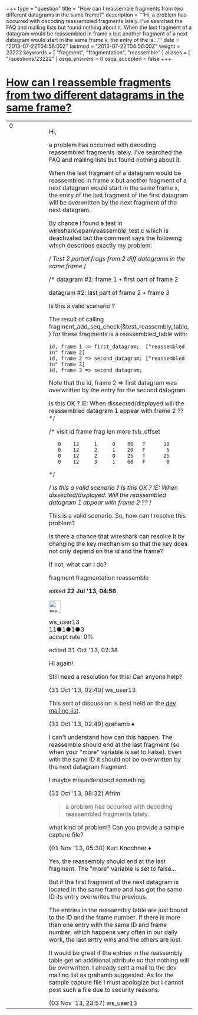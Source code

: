 +++
type = "question"
title = "How can I reassemble fragments from two different datagrams in the same frame?"
description = '''Hi, a problem has occurred with decoding reassembled fragments lately. I&#x27;ve searched the FAQ and mailing lists but found nothing about it. When the last fragment of a datagram would be reassembled in frame x but another fragment of a next datagram would start in the same frame x, the entry of the la...'''
date = "2013-07-22T04:56:00Z"
lastmod = "2013-07-22T04:56:00Z"
weight = 23222
keywords = [ "fragment", "fragmentation", "reassemble" ]
aliases = [ "/questions/23222" ]
osqa_answers = 0
osqa_accepted = false
+++

<div class="headNormal">

# [How can I reassemble fragments from two different datagrams in the same frame?](/questions/23222/how-can-i-reassemble-fragments-from-two-different-datagrams-in-the-same-frame)

</div>

<div id="main-body">

<div id="askform">

<table id="question-table" style="width:100%;"><colgroup><col style="width: 50%" /><col style="width: 50%" /></colgroup><tbody><tr class="odd"><td style="width: 30px; vertical-align: top"><div class="vote-buttons"><div id="post-23222-score" class="post-score" title="current number of votes">0</div><div id="favorite-count" class="favorite-count"></div></div></td><td><div id="item-right"><div class="question-body"><p>Hi,</p><p>a problem has occurred with decoding reassembled fragments lately. I've searched the FAQ and mailing lists but found nothing about it.</p><p>When the last fragment of a datagram would be reassembled in frame x but another fragment of a next datagram would start in the same frame x, the entry of the last fragment of the first datagram will be overwritten by the next fragment of the next datagram.</p><p>By chance I found a test in wireshark\epan\reassemble_test.c which is deactivated but the comment says the following which describes exactly my problem:</p><p>/ <em>Test 2 partial frags from 2 diff datagrams in the same frame</em> /</p><p>/* datagram #1: frame 1 + first part of frame 2</p><p>datagram #2: last part of frame 2 + frame 3</p><p>Is this a valid scenario ?</p><p>The result of calling fragment_add_seq_check(&amp;test_reassembly_table, ) for these fragments is a reassembled_table with:</p><pre><code>id, frame 1 =&gt; first_datagram;  [&quot;reassembled in&quot; frame 2]
id, frame 2 =&gt; second_datagram; [&quot;reassembled in&quot; frame 3]
id, frame 3 =&gt; second_datagram;</code></pre><p>Note that the id, frame 2 =&gt; first datagram was overwritten by the entry for the second datagram.</p><p>Is this OK ? IE: When dissected/displayed will the reassembled datagram 1 appear with frame 2 ?? */</p><p>/* visit id frame frag len more tvb_offset</p><pre><code>   0    12     1     0    50   T      10
   0    12     2     1    20   F       5
   0    12     2     0    25   T      25
   0    12     3     1    60   F       0</code></pre><p>*/</p><p>/ <em>Is this a valid scenario ? Is this OK ? IE: When dissected/displayed: Will the reassembled datagram 1 appear with frame 2 ??</em> /</p><p>This is a valid scenario. So, how can I resolve this problem?</p><p>Is there a chance that wireshark can resolve it by changing the key mechanism so that the key does not only depend on the id and the frame?</p><p>If not, what can I do?</p></div><div id="question-tags" class="tags-container tags">fragment fragmentation reassemble</div><div id="question-controls" class="post-controls"></div><div class="post-update-info-container"><div class="post-update-info post-update-info-user"><p>asked <strong>22 Jul '13, 04:56</strong></p><img src="https://secure.gravatar.com/avatar/e0c6cae73d8d46ecf46c4f5f4affccb6?s=32&amp;d=identicon&amp;r=g" class="gravatar" width="32" height="32" alt="ws_user13&#39;s gravatar image" /><p>ws_user13<br />
<span class="score" title="11 reputation points">11</span><span title="1 badges"><span class="badge1">●</span><span class="badgecount">1</span></span><span title="1 badges"><span class="silver">●</span><span class="badgecount">1</span></span><span title="3 badges"><span class="bronze">●</span><span class="badgecount">3</span></span><br />
<span class="accept_rate" title="Rate of the user&#39;s accepted answers">accept rate:</span> <span title="ws_user13 has no accepted answers">0%</span></p></div><div class="post-update-info post-update-info-edited"><p>edited 31 Oct '13, 02:38</p></div></div><div id="comments-container-23222" class="comments-container"><span id="26565"></span><div id="comment-26565" class="comment"><div id="post-26565-score" class="comment-score"></div><div class="comment-text"><p>Hi again!</p><p>Still need a resolution for this! Can anyone help?</p></div><div id="comment-26565-info" class="comment-info"><span class="comment-age">(31 Oct '13, 02:40)</span> ws_user13</div></div><span id="26567"></span><div id="comment-26567" class="comment"><div id="post-26567-score" class="comment-score"></div><div class="comment-text"><p>This sort of discussion is best held on the <a href="https://www.wireshark.org/mailman/listinfo/wireshark-dev">dev mailing list</a>.</p></div><div id="comment-26567-info" class="comment-info"><span class="comment-age">(31 Oct '13, 02:49)</span> grahamb ♦</div></div><span id="26595"></span><div id="comment-26595" class="comment"><div id="post-26595-score" class="comment-score"></div><div class="comment-text"><p>I can't understand how can this happen. The reassemble should end at the last fragment (so when your "more" variable is set to False). Even with the same ID it should not be overwritten by the next datagram fragment.</p><p>I maybe misunderstood something.</p></div><div id="comment-26595-info" class="comment-info"><span class="comment-age">(31 Oct '13, 08:32)</span> Afrim</div></div><span id="26611"></span><div id="comment-26611" class="comment"><div id="post-26611-score" class="comment-score"></div><div class="comment-text"><blockquote><p>a problem has occurred with decoding reassembled fragments lately.</p></blockquote><p>what kind of problem? Can you provide a sample capture file?</p></div><div id="comment-26611-info" class="comment-info"><span class="comment-age">(01 Nov '13, 05:30)</span> Kurt Knochner ♦</div></div><span id="26650"></span><div id="comment-26650" class="comment"><div id="post-26650-score" class="comment-score"></div><div class="comment-text"><p>Yes, the reassembly should end at the last fragment. The "more" variable is set to false...</p><p>But if the first fragment of the next datagram is located in the same frame and has got the same ID its entry overwrites the previous.</p><p>The entries in the reassembly table are just bound to the ID and the frame number. If there is more than one entry with the same ID and frame number, which happens very often in our daily work, the last entry wins and the others are lost.</p><p>It would be great if the entries in the reassembly table get an additional attribute so that nothing will be overwritten. I already sent a mail to the dev mailing list as grahamb suggested. As for the sample capture file I must apologize but I cannot post such a file due to security reasons.</p></div><div id="comment-26650-info" class="comment-info"><span class="comment-age">(03 Nov '13, 23:57)</span> ws_user13</div></div></div><div id="comment-tools-23222" class="comment-tools"></div><div class="clear"></div><div id="comment-23222-form-container" class="comment-form-container"></div><div class="clear"></div></div></td></tr></tbody></table>

</div>

</div>


